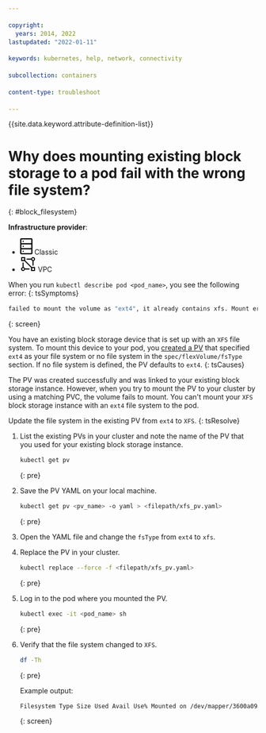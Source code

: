 ```yaml
---

copyright: 
  years: 2014, 2022
lastupdated: "2022-01-11"

keywords: kubernetes, help, network, connectivity

subcollection: containers

content-type: troubleshoot

---
```


{{site.data.keyword.attribute-definition-list}}


# Why does mounting existing block storage to a pod fail with the wrong file system?
{: #block_filesystem}

**Infrastructure provider**:
* ![Classic infrastructure provider icon.](images/icon-classic-2.svg) Classic
* ![VPC infrastructure provider icon.](images/icon-vpc-2.svg) VPC


When you run `kubectl describe pod <pod_name>`, you see the following error:
{: tsSymptoms}

```sh
failed to mount the volume as "ext4", it already contains xfs. Mount error: mount failed: exit status 32
```
{: screen}


You have an existing block storage device that is set up with an `XFS` file system. To mount this device to your pod, you [created a PV](/docs/containers?topic=containers-block_storage#existing_block) that specified `ext4` as your file system or no file system in the `spec/flexVolume/fsType` section. If no file system is defined, the PV defaults to `ext4`.
{: tsCauses}

The PV was created successfully and was linked to your existing block storage instance. However, when you try to mount the PV to your cluster by using a matching PVC, the volume fails to mount. You can't mount your `XFS` block storage instance with an `ext4` file system to the pod.


Update the file system in the existing PV from `ext4` to `XFS`.
{: tsResolve}

1. List the existing PVs in your cluster and note the name of the PV that you used for your existing block storage instance.
    ```sh
    kubectl get pv
    ```
    {: pre}

2. Save the PV YAML on your local machine.
    ```sh
    kubectl get pv <pv_name> -o yaml > <filepath/xfs_pv.yaml>
    ```
    {: pre}

3. Open the YAML file and change the `fsType` from `ext4` to `xfs`.
4. Replace the PV in your cluster.
    ```sh
    kubectl replace --force -f <filepath/xfs_pv.yaml>
    ```
    {: pre}

5. Log in to the pod where you mounted the PV.
    ```sh
    kubectl exec -it <pod_name> sh
    ```
    {: pre}

6. Verify that the file system changed to `XFS`.
    ```sh
    df -Th
    ```
    {: pre}

    Example output:
    ```sh
    Filesystem Type Size Used Avail Use% Mounted on /dev/mapper/3600a098031234546d5d4c9876654e35 xfs 20G 33M 20G 1% /myvolumepath
    ```
    {: screen}






